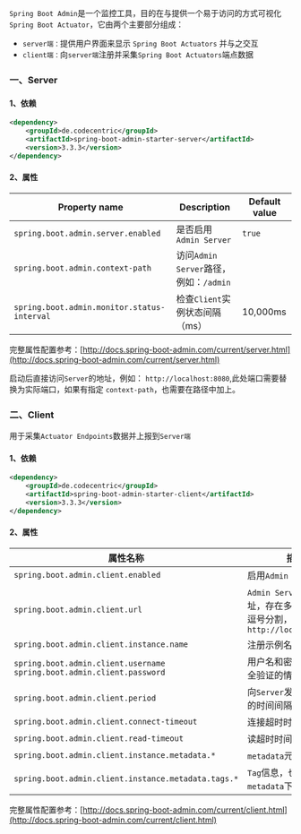 `Spring Boot Admin`是一个监控工具，目的在与提供一个易于访问的方式可视化`Spring Boot Actuator`，它由两个主要部分组成：

* `server端：`提供用户界面来显示 `Spring Boot Actuators` 并与之交互
* `client端：`向`server端`注册并采集`Spring Boot Actuators`端点数据



### 一、Server

#### 1、依赖

```xml
<dependency>
    <groupId>de.codecentric</groupId>
    <artifactId>spring-boot-admin-starter-server</artifactId>
    <version>3.3.3</version>
</dependency>
```



#### 2、属性

| Property name                               | Description                            | Default value |
| ------------------------------------------- | -------------------------------------- | ------------- |
| `spring.boot.admin.server.enabled`          | 是否启用`Admin Server`                 | `true`        |
| `spring.boot.admin.context-path`            | 访问`Admin Server`路径，例如：`/admin` |               |
| `spring.boot.admin.monitor.status-interval` | 检查`Client`实例状态间隔（ms）         | 10,000ms      |



完整属性配置参考：[http://docs.spring-boot-admin.com/current/server.html](http://docs.spring-boot-admin.com/current/server.html)



启动后直接访问`Server`的地址，例如： `http://localhost:8080`,此处端口需要替换为实际端口，如果有指定 `context-path`，也需要在路径中加上。



### 二、Client

用于采集`Actuator Endpoints`数据并上报到`Server端`

#### 1、依赖

```xml
<dependency>
    <groupId>de.codecentric</groupId>
    <artifactId>spring-boot-admin-starter-client</artifactId>
    <version>3.3.3</version>
</dependency>
```



#### 2、属性

| 属性名称                                                     | 描述                                                         | 默认值                       |
| ------------------------------------------------------------ | ------------------------------------------------------------ | ---------------------------- |
| `spring.boot.admin.client.enabled`                           | 启用`Admin Client`                                           | `true`                       |
| `spring.boot.admin.client.url`                               | `Admin Server`的`URL`地址，存在多个的时候用逗号分割，例如：`http://localhost:8080` |                              |
| `spring.boot.admin.client.instance.name`                     | 注册示例名称                                                 | `${spring.application.name}` |
| `spring.boot.admin.client.username spring.boot.admin.client.password` | 用户名和密码（启用安全验证的情况）                           |                              |
| `spring.boot.admin.client.period`                            | 向`Server`发送注册信息的时间间隔(ms)                         | `10,000`                     |
| `spring.boot.admin.client.connect-timeout`                   | 连接超时时间(ms)                                             | `5,000`                      |
| `spring.boot.admin.client.read-timeout`                      | 读超时时间(ms)                                               | `5,000`                      |
| `spring.boot.admin.client.instance.metadata.*`               | `metadata`元信息                                             |                              |
| `spring.boot.admin.client.instance.metadata.tags.*`          | `Tag`信息，也会在`metadata`下显示                            |                              |



完整属性配置参考：[http://docs.spring-boot-admin.com/current/client.html](http://docs.spring-boot-admin.com/current/client.html)



